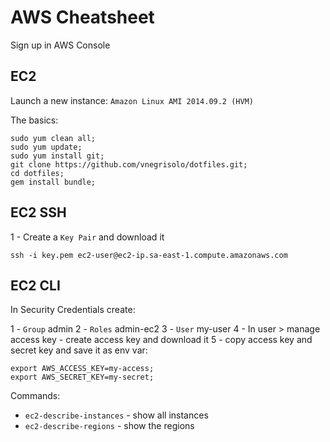 # AWS Cheatsheet

Sign up in AWS Console

## EC2

Launch a new instance: `Amazon Linux AMI 2014.09.2 (HVM)`

The basics:
```shell
sudo yum clean all;
sudo yum update;
sudo yum install git;
git clone https://github.com/vnegrisolo/dotfiles.git;
cd dotfiles;
gem install bundle;
```

## EC2 SSH

1 - Create a `Key Pair` and download it

```shell
ssh -i key.pem ec2-user@ec2-ip.sa-east-1.compute.amazonaws.com
```

## EC2 CLI

In Security Credentials create:

1 - `Group` admin
2 - `Roles` admin-ec2
3 - `User` my-user
4 - In user > manage access key - create access key and download it
5 - copy access key and secret key and save it as env var:

```shell
export AWS_ACCESS_KEY=my-access;
export AWS_SECRET_KEY=my-secret;
```

Commands:

* `ec2-describe-instances` - show all instances
* `ec2-describe-regions` - show the regions
